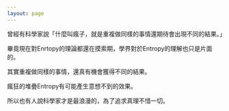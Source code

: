 ```yaml
---
layout: page
---
```


曾經有科學家說「什麼叫瘋子，就是重複做同樣的事情還期待會出現不同的結果。」

畢竟現在對Enrtopy的理論都還在摸索期，學界對於Entropy的理解也只是片面的。

其實重複做同樣的事情，還真有機會獲得不同的結果。

瘋狂的堆疊Entropy有可能產生意想不到的效果。

所以也有人說科學家才是最浪漫的，為了追求真理不惜一切。

